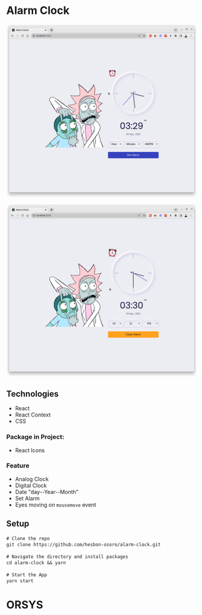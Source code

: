 # Alarm Clock

[![Alarm](assets/alarm-clock.png)](https://react-alarm-clock.netlify.app/)

[![Alarm set](assets/alarm-clock-set.png)](https://react-alarm-clock.netlify.app/)

## Technologies

- React
- React Context
- CSS

### Package in Project:

- React Icons

### Feature

- Analog Clock
- Digital Clock
- Date "day--Year--Month"
- Set Alarm
- Eyes moving on `mousemove` event

## Setup

```code
# Clone the repo
git clone https://github.com/hesbon-osoro/alarm-clock.git

# Navigate the directory and install packages
cd alarm-clock && yarn

# Start the App
yarn start
```
# ORSYS
